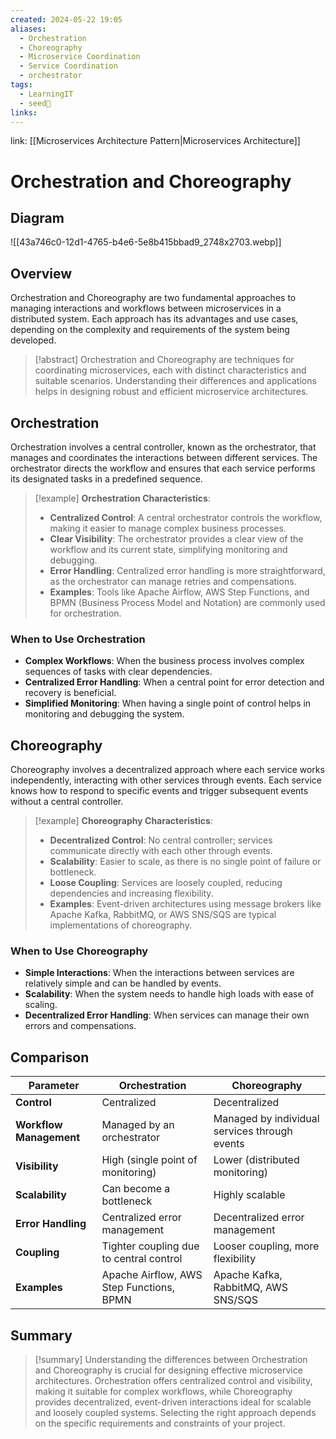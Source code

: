 ```yaml
---
created: 2024-05-22 19:05
aliases:
  - Orchestration
  - Choreography
  - Microservice Coordination
  - Service Coordination
  - orchestrator
tags:
  - LearningIT
  - seed🌱
links:
---
```


link: [[Microservices Architecture Pattern|Microservices Architecture]]

# Orchestration and Choreography
## Diagram

![[43a746c0-12d1-4765-b4e6-5e8b415bbad9_2748x2703.webp]]

## Overview

Orchestration and Choreography are two fundamental approaches to managing interactions and workflows between microservices in a distributed system. Each approach has its advantages and use cases, depending on the complexity and requirements of the system being developed.

> [!abstract] 
> Orchestration and Choreography are techniques for coordinating microservices, each with distinct characteristics and suitable scenarios. Understanding their differences and applications helps in designing robust and efficient microservice architectures.

## Orchestration

Orchestration involves a central controller, known as the orchestrator, that manages and coordinates the interactions between different services. The orchestrator directs the workflow and ensures that each service performs its designated tasks in a predefined sequence.

> [!example] **Orchestration Characteristics**:
> 
> - **Centralized Control**: A central orchestrator controls the workflow, making it easier to manage complex business processes.
> - **Clear Visibility**: The orchestrator provides a clear view of the workflow and its current state, simplifying monitoring and debugging.
> - **Error Handling**: Centralized error handling is more straightforward, as the orchestrator can manage retries and compensations.
> - **Examples**: Tools like Apache Airflow, AWS Step Functions, and BPMN (Business Process Model and Notation) are commonly used for orchestration.

### When to Use Orchestration

- **Complex Workflows**: When the business process involves complex sequences of tasks with clear dependencies.
- **Centralized Error Handling**: When a central point for error detection and recovery is beneficial.
- **Simplified Monitoring**: When having a single point of control helps in monitoring and debugging the system.

## Choreography

Choreography involves a decentralized approach where each service works independently, interacting with other services through events. Each service knows how to respond to specific events and trigger subsequent events without a central controller.

> [!example] **Choreography Characteristics**:
> 
> - **Decentralized Control**: No central controller; services communicate directly with each other through events.
> - **Scalability**: Easier to scale, as there is no single point of failure or bottleneck.
> - **Loose Coupling**: Services are loosely coupled, reducing dependencies and increasing flexibility.
> - **Examples**: Event-driven architectures using message brokers like Apache Kafka, RabbitMQ, or AWS SNS/SQS are typical implementations of choreography.

### When to Use Choreography

- **Simple Interactions**: When the interactions between services are relatively simple and can be handled by events.
- **Scalability**: When the system needs to handle high loads with ease of scaling.
- **Decentralized Error Handling**: When services can manage their own errors and compensations.

## Comparison

|Parameter|Orchestration|Choreography|
|---|---|---|
|**Control**|Centralized|Decentralized|
|**Workflow Management**|Managed by an orchestrator|Managed by individual services through events|
|**Visibility**|High (single point of monitoring)|Lower (distributed monitoring)|
|**Scalability**|Can become a bottleneck|Highly scalable|
|**Error Handling**|Centralized error management|Decentralized error management|
|**Coupling**|Tighter coupling due to central control|Looser coupling, more flexibility|
|**Examples**|Apache Airflow, AWS Step Functions, BPMN|Apache Kafka, RabbitMQ, AWS SNS/SQS|

## Summary

> [!summary] 
> Understanding the differences between Orchestration and Choreography is crucial for designing effective microservice architectures. Orchestration offers centralized control and visibility, making it suitable for complex workflows, while Choreography provides decentralized, event-driven interactions ideal for scalable and loosely coupled systems. Selecting the right approach depends on the specific requirements and constraints of your project.